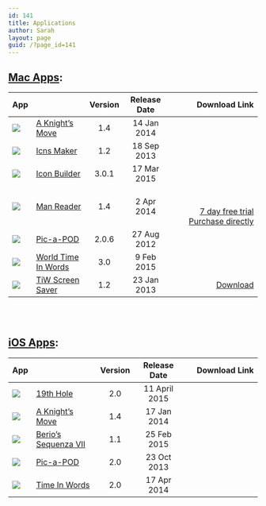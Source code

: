 ```yaml
---
id: 141
title: Applications
author: Sarah
layout: page
guid: /?page_id=141
---
```

<style>
 .mac_apps {
	 display:inline-block;overflow:hidden;background:url(https://linkmaker.itunes.apple.com/htmlResources/assets/en_us//images/web/linkmaker/badge_macappstore-lrg.png) no-repeat;width:165px;height:40px;@media only screen{background-image:url(https://linkmaker.itunes.apple.com/htmlResources/assets/en_us//images/web/linkmaker/badge_macappstore-lrg.svg);}
 }
 .ios_apps {
display:inline-block;overflow:hidden;background:url(https://linkmaker.itunes.apple.com/htmlResources/assets/en_us//images/web/linkmaker/badge_appstore-lrg.png) no-repeat;width:135px;height:40px;@media only screen{background-image:url(https://linkmaker.itunes.apple.com/htmlResources/assets/en_us//images/web/linkmaker/badge_appstore-lrg.svg);}
 }
</style>

## [Mac Apps][1]:

App                          || Version | Release Date      | Download Link                                                                                                                                                                                                                                                                                                                                                                                                                                                                                                                                              
:------ |:------------------- | :-----: | :---------------: | -------------:
![][2] | [A Knight&#8217;s Move][3] | 1.4     | 14 Jan 2014   | <a href="https://itunes.apple.com/us/app/a-knights-move/id533321133?mt=12&#038;uo=4" target="itunes_store" class="mac_apps"></a>
![][4] | [Icns Maker][5]            | 1.2     | 18 Sep 2013 | <a href="https://itunes.apple.com/us/app/icns-maker/id550942266?mt=12&#038;uo=4" target="itunes_store" class="mac_apps"></a>
![][6] | [Icon Builder][7]          | 3.0.1   | 17 Mar 2015  | <a href="https://itunes.apple.com/us/app/icon-builder/id552293482?mt=12&#038;uo=4" target="itunes_store" class="mac_apps"></a>
![][8] | [Man Reader][9]            | 1.4     | 2 Apr 2014      | <a href="https://itunes.apple.com/us/app/man-reader/id522583774?mt=12&#038;uo=4" target="itunes_store" class="mac_apps"></a><br>[7 day free trial][10]<br>[Purchase directly][11]
![][12] | [Pic-a-POD][13]           | 2.0.6   | 27 Aug 2012    | <a href="https://itunes.apple.com/us/app/pic-a-pod/id477909802?mt=12&#038;uo=4" target="itunes_store" class="mac_apps"></a>
![][14] | [World Time In Words][15] | 3.0     | 9 Feb 2015  | <a href="https://itunes.apple.com/us/app/time-in-words/id509085586?mt=12&#038;uo=4" target="itunes_store" class="mac_apps"></a>
![][16] | [TiW Screen Saver][17]    | 1.2     | 23 Jan 2013   | [Download][18]

<br>
<br>
  
## [iOS Apps][19]:

App                          || Version | Release Date      | Download Link                                                                                                                                                                                                                                                                                                                                                                                                                                                                                                                                              
:------ |:------------------- | :-----: | :---------------: | -------------:
![][20] | [19th Hole][21]                  | 2.0     | 11 April 2015     | <a href="https://itunes.apple.com/us/app/the-19th-hole/id871686159?mt=8&#038;uo=4" target="itunes_store" class="ios_apps"></a>
![][22] | [A Knight&#8217;s Move][3]       | 1.4     | 17 Jan 2014 | <a href="https://itunes.apple.com/us/app/a-knights-move/id530090451?mt=8&#038;uo=4" target="itunes_store" class="ios_apps"></a>
![][23] | [Berio&#8217;s Sequenza VII][24] | 1.1     | 25 Feb 2015 | <a href="https://itunes.apple.com/us/app/sequenza-vii/id730234638?mt=8&#038;uo=4" target="itunes_store" class="ios_apps"></a>
![][25] | [Pic-a-POD][13]                  | 2.0     | 23 Oct 2013 | <a href="https://itunes.apple.com/us/app/pic-a-pod/id480086912?mt=8&#038;uo=4" target="itunes_store" class="ios_apps"></a>
![][26] | [Time In Words][27]              | 2.0     | 17 Apr 2014 | <a href="https://itunes.apple.com/us/app/time-in-words/id498403851?mt=8&#038;uo=4" target="itunes_store" class="ios_apps"></a>


 [1]: /apps-mac/ "Apps for Mac"
 [2]: /images/Knights36.png
 [3]: /knightsmove/
 [4]: /images/MacIconMaker36.png
 [5]: /icns-maker/
 [6]: /images/iOSIconMaker36.png
 [7]: /icon-builder/
 [8]: /images/ManReader36.png
 [9]: /manreader/
 [10]: /manreader-paddle/ManReader.zip
 [11]: https://pay.paddle.com/checkout/490552
 [12]: /images/Pic36.png
 [13]: http://www.picapod.com/
 [14]: /images/Time36.png
 [15]: /time-in-words-for-mac/
 [16]: /images/ScreenSaverIcon36.png
 [17]: /time-in-words-screen-saver-for-mac/
 [18]: /screensaver/TimeInWords-ScreenSaver.zip
 [19]: /apps-ios/ "Apps for iOS"
 [20]: /images/19th_36.png
 [21]: /19th-hole/
 [22]: /images/KM-ios36.png
 [23]: /images/Berio_36.png
 [24]: /berio/
 [25]: /images/pic-ios36.png
 [26]: /images/time-ios36.png
 [27]: /time-in-words/
 